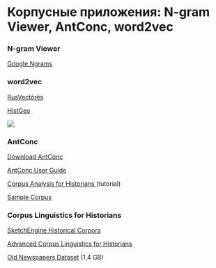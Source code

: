 # Корпусные приложения: N-gram Viewer, AntConc, word2vec

### N-gram Viewer

[Google Ngrams](https://books.google.com/ngrams)

### word2vec

[RusVectōrēs](http://rusvectores.org/ru/)

[HistGeo](http://histgeo.rusvectores.org/ru/)

![](http://i0.wp.com/techinpink.com/wp-content/uploads/2017/07/cosine.png)

### AntConc

[Download AntConc](http://www.laurenceanthony.net/software/antconc/)

[AntConc User Guide](http://www.laurenceanthony.net/software/antconc/resources/help_AntConc321_english.pdf)

[Corpus Analysis for Historians ](https://programminghistorian.org/lessons/corpus-analysis-with-antconc)\(tutorial\)

[Sample Corpus](https://www.dropbox.com/s/cmt0m8wxcj78hh8/sample_corpus.txt?dl=0)

### Corpus Linguistics for Historians

[SketchEngine Historical Corpora](https://www.sketchengine.co.uk/user-guide/historians/)

[Advanced Corpus Linguistics for Historians](http://historyinthecity.blogspot.ru/2014/12/two-fun-filled-hours-of-computational.html)

[Old Newspapers Dataset](https://www.kaggle.com/alvations/old-newspapers/version/3) \(1,4 GB\)

### 




